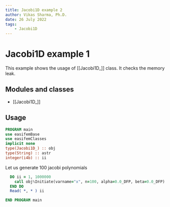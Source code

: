 ```yaml
---
title: Jacobi1D example 2
author: Vikas Sharma, Ph.D.
date: 26 July 2022
tags:
    - Jacobi1D
---
```


# Jacobi1D example 1

This example shows the usage of [[Jacobi1D_]] class. It checks the memory leak.

## Modules and classes

- [[Jacobi1D_]]

## Usage

```fortran
PROGRAM main
use easifemBase
use easifemClasses
implicit none
type(Jacobi1D_) :: obj
type(String) :: astr
integer(i4b) :: ii
```

Let us generate 100 jacobi polynomials

```fortran
  DO ii = 1, 1000000
    call obj%Initiate(varname="x", n=100, alpha=0.0_DFP, beta=0.0_DFP)
  END DO
  Read( *, * ) ii
```

```fortran
END PROGRAM main
```
